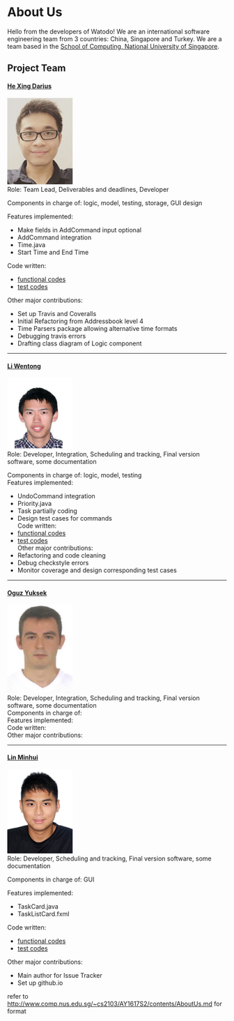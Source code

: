 # About Us

Hello from the developers of Watodo! We are an international software engineering team from 3 countries: China, Singapore and Turkey. We are a team based in the [School of Computing, National University of Singapore](http://www.comp.nus.edu.sg).

## Project Team

#### [He Xing Darius](https://github.com/hesingon) <br>
<img src="images/hesingon.png" width="150"><br>
Role: Team Lead, Deliverables and deadlines, Developer <br>

Components in charge of: logic, model, testing, storage, GUI design<br>

Features implemented:<br>
   * Make fields in AddCommand input optional<br>
   * AddCommand integration<br>
   * Time.java<br>
   * Start Time and End Time<br>

Code written: <br>
   * [functional codes](https://github.com/CS2103JAN2017-T15-B2/main/blob/master/collated/main/A0143873Y.md)<br>
   * [test codes](https://github.com/CS2103JAN2017-T15-B2/main/blob/master/collated/test/A0143873Y.md)<br>

Other major contributions:<br>
   * Set up Travis and Coveralls<br>
   * Initial Refactoring from Addressbook level 4<br>
   * Time Parsers package allowing alternative time formats<br>
   * Debugging travis errors<br>
   * Drafting class diagram of Logic component<br>

-----

#### [Li Wentong](http://github.com/Wentong-DST) <br>
<img src="images/wentong.png" width="150"><br>
Role: Developer, Integration, Scheduling and tracking, Final version software, some documentation <br>

Components in charge of: logic, model, testing<br>
Features implemented: <br>
   * UndoCommand integration<br>
   * Priority.java<br>
   * Task partially coding<br>
   * Design test cases for commands<br>
Code written:<br>
   * [functional codes](https://github.com/CS2103JAN2017-T15-B2/main/blob/master/collated/main/A0119505J.md)<br>
   * [test codes](https://github.com/CS2103JAN2017-T15-B2/main/blob/master/collated/test/A0119505J.md)<br>
Other major contributions:<br>
   * Refactoring and code cleaning<br>
   * Debug checkstyle errors<br>
   * Monitor coverage and design corresponding test cases<br>

-----

#### [Oguz Yuksek](http://github.com/yuksek) <br>
<img src="images/OguzYuksek.png" width="150"><br>
Role: Developer, Integration, Scheduling and tracking, Final version software, some documentation <br>
Components in charge of:<br>
Features implemented: <br>
Code written:<br>
Other major contributions:<br>

-----

#### [Lin Minhui](http://github.com/lmh1234) <br>
<img src="images/minhui.png" width="150"><br>
Role: Developer, Scheduling and tracking, Final version software, some documentation<br>

Components in charge of: GUI<br>

Features implemented: <br>
   * TaskCard.java<br>
   * TaskListCard.fxml<br>

Code written:<br>
   * [functional codes](https://github.com/CS2103JAN2017-T15-B2/main/blob/master/collated/main/A0130138U.md)<br>
   * [test codes](https://github.com/CS2103JAN2017-T15-B2/main/blob/master/collated/test/A0130138U.md)<br>
   
Other major contributions:<br>
   * Main author for Issue Tracker<br>
   * Set up github.io<br>

refer to http://www.comp.nus.edu.sg/~cs2103/AY1617S2/contents/AboutUs.md for format<br>
